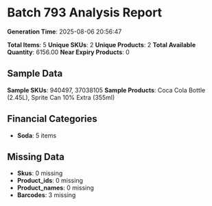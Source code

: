# Batch 793 Analysis Report

**Generation Time**: 2025-08-06 20:56:47

**Total Items**: 5
**Unique SKUs**: 2
**Unique Products**: 2
**Total Available Quantity**: 6156.00
**Near Expiry Products**: 0

## Sample Data
**Sample SKUs**: 940497, 37038105
**Sample Products**: Coca Cola Bottle (2.45L), Sprite Can 10% Extra (355ml)

## Financial Categories
- **Soda**: 5 items

## Missing Data
- **Skus**: 0 missing
- **Product_ids**: 0 missing
- **Product_names**: 0 missing
- **Barcodes**: 3 missing
